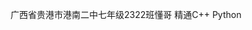 广西省贵港市港南二中七年级2322班懂哥
精通C++ Python

<!---
lov2019/lov2019 is a ✨ special ✨ repository because its `README.md` (this file) appears on your GitHub profile.
You can click the Preview link to take a look at your changes.
--->
